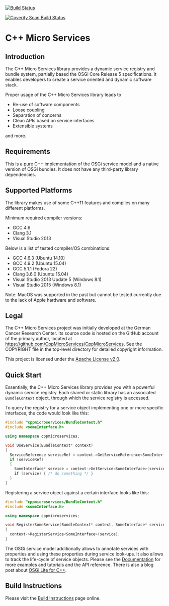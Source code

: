 [![Build Status](https://secure.travis-ci.org/CppMicroServices/CppMicroServices.png)](http://travis-ci.org/CppMicroServices/CppMicroServices)

[![Coverity Scan Build Status](https://scan.coverity.com/projects/1329/badge.svg)](https://scan.coverity.com/projects/1329)

C++ Micro Services
==================

Introduction
------------

The C++ Micro Services library provides a dynamic service registry and bundle system,
partially based the OSGi Core Release 5 specifications. It enables developers to create
a service oriented and dynamic software stack.

Proper usage of the C++ Micro Services library leads to

  - Re-use of software components
  - Loose coupling
  - Separation of concerns
  - Clean APIs based on service interfaces
  - Extensible systems

and more.

Requirements
------------

This is a pure C++ implementation of the OSGi service model and a native version of
OSGi bundles. It does not have any third-party library dependencies.

Supported Platforms
-------------------

The library makes use of some C++11 features and compiles on many different platforms.

Minimum required compiler versions:

  - GCC 4.6
  - Clang 3.1
  - Visual Studio 2013

Below is a list of tested compiler/OS combinations:

  - GCC 4.6.3 (Ubuntu 14.10)
  - GCC 4.9.2 (Ubuntu 15.04)
  - GCC 5.1.1 (Fedora 22)
  - Clang 3.6.0 (Ubuntu 15.04)
  - Visual Studio 2013 Update 5 (Windows 8.1)
  - Visual Studio 2015 (Windows 8.1)

Note: MacOS was supported in the past but cannot be tested currently due to the lack
of Apple hardware and software.

Legal
-----

The C++ Micro Services project was initially developed at the German Cancer Research Center.
Its source code is hosted on the GitHub account of the primary author, located at
https://github.com/CppMicroServices/CppMicroServices. See the COPYRIGHT file in the top-level
directory for detailed copyright information.

This project is licensed under the [Apache License v2.0][apache_license].

Quick Start
-----------

Essentially, the C++ Micro Services library provides you with a powerful dynamic service registry.
Each shared or static library has an associated `BundleContext` object, through which the service
registry is accessed.

To query the registry for a service object implementing one or more specific interfaces, the code
would look like this:

```cpp
#include "cppmicroservices/BundleContext.h"
#include <someInterface.h>

using namespace cppmicroservices;

void UseService(BundleContext* context)
{
  ServiceReference serviceRef = context->GetServiceReference<SomeInterface>();
  if (serviceRef)
  {
    SomeInterface* service = context->GetService<SomeInterface>(serviceRef);
    if (service) { /* do something */ }
  }
}
```

Registering a service object against a certain interface looks like this:

```cpp
#include "cppmicroservices/BundleContext.h"
#include <someInterface.h>

using namespace cppmicroservices;

void RegisterSomeService(BundleContext* context, SomeInterface* service)
{
  context->RegisterService<SomeInterface>(service);
}
```

The OSGi service model additionally allows to annotate services with properties and using these
properties during service look-ups. It also allows to track the life-cycle of service objects.
Please see the [Documentation](http://cppmicroservices.org/doc_latest/index.html) for more
examples and tutorials and the API reference. There is also a blog post about
[OSGi Lite for C++](http://blog.cppmicroservices.org/2012/04/15/osgi-lite-for-c++).

Build Instructions
------------------

Please visit the [Build Instructions][bi_master] page online.

[bi_master]: http://cppmicroservices.org/doc_latest/BuildInstructions.html
[apache_license]: http://www.apache.org/licenses/LICENSE-2.0
